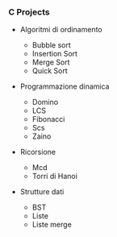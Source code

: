### C Projects

- Algoritmi di ordinamento
    - Bubble sort
    - Insertion Sort
    - Merge Sort
    - Quick Sort
    
- Programmazione dinamica
    - Domino
    - LCS
    - Fibonacci
    - Scs
    - Zaino

- Ricorsione
    - Mcd
    - Torri di Hanoi
    
- Strutture dati
    - BST
    - Liste
    - Liste merge